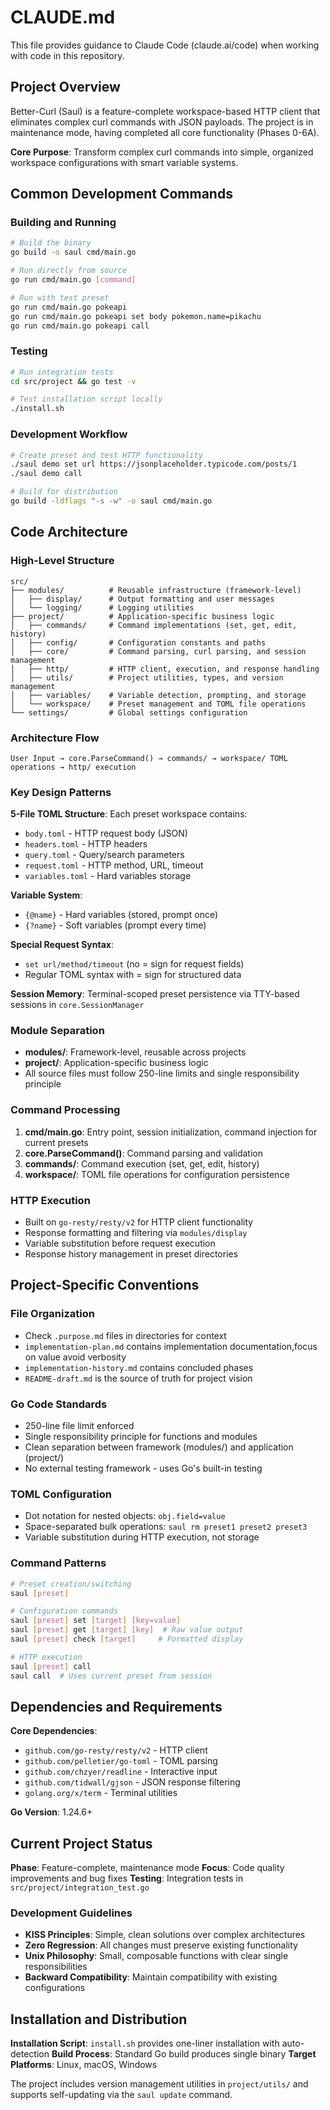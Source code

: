 # CLAUDE.md

This file provides guidance to Claude Code (claude.ai/code) when working with code in this repository.

## Project Overview

Better-Curl (Saul) is a feature-complete workspace-based HTTP client that eliminates complex curl commands with JSON payloads. The project is in maintenance mode, having completed all core functionality (Phases 0-6A).

**Core Purpose**: Transform complex curl commands into simple, organized workspace configurations with smart variable systems.

## Common Development Commands

### Building and Running
```bash
# Build the binary
go build -o saul cmd/main.go

# Run directly from source
go run cmd/main.go [command]

# Run with test preset
go run cmd/main.go pokeapi
go run cmd/main.go pokeapi set body pokemon.name=pikachu
go run cmd/main.go pokeapi call
```

### Testing
```bash
# Run integration tests
cd src/project && go test -v

# Test installation script locally
./install.sh
```

### Development Workflow
```bash
# Create preset and test HTTP functionality
./saul demo set url https://jsonplaceholder.typicode.com/posts/1
./saul demo call

# Build for distribution
go build -ldflags "-s -w" -o saul cmd/main.go
```

## Code Architecture

### High-Level Structure
```
src/
├── modules/          # Reusable infrastructure (framework-level)
│   ├── display/      # Output formatting and user messages
│   └── logging/      # Logging utilities
├── project/          # Application-specific business logic
│   ├── commands/     # Command implementations (set, get, edit, history)
│   ├── config/       # Configuration constants and paths
│   ├── core/         # Command parsing, curl parsing, and session management
│   ├── http/         # HTTP client, execution, and response handling
│   ├── utils/        # Project utilities, types, and version management
│   ├── variables/    # Variable detection, prompting, and storage
│   └── workspace/    # Preset management and TOML file operations
└── settings/         # Global settings configuration
```

### Architecture Flow
```
User Input → core.ParseCommand() → commands/ → workspace/ TOML operations → http/ execution
```

### Key Design Patterns

**5-File TOML Structure**: Each preset workspace contains:
- `body.toml` - HTTP request body (JSON)
- `headers.toml` - HTTP headers
- `query.toml` - Query/search parameters
- `request.toml` - HTTP method, URL, timeout
- `variables.toml` - Hard variables storage

**Variable System**:
- `{@name}` - Hard variables (stored, prompt once)
- `{?name}` - Soft variables (prompt every time)

**Special Request Syntax**:
- `set url/method/timeout` (no = sign for request fields)
- Regular TOML syntax with = sign for structured data

**Session Memory**: Terminal-scoped preset persistence via TTY-based sessions in `core.SessionManager`

### Module Separation
- **modules/**: Framework-level, reusable across projects
- **project/**: Application-specific business logic
- All source files must follow 250-line limits and single responsibility principle

### Command Processing
1. **cmd/main.go**: Entry point, session initialization, command injection for current presets
2. **core.ParseCommand()**: Command parsing and validation
3. **commands/**: Command execution (set, get, edit, history)
4. **workspace/**: TOML file operations for configuration persistence

### HTTP Execution
- Built on `go-resty/resty/v2` for HTTP client functionality
- Response formatting and filtering via `modules/display`
- Variable substitution before request execution
- Response history management in preset directories

## Project-Specific Conventions

### File Organization
- Check `.purpose.md` files in directories for context
- `implementation-plan.md` contains implementation documentation,focus on value avoid verbosity
- `implementation-history.md` contains concluded phases
- `README-draft.md` is the source of truth for project vision

### Go Code Standards
- 250-line file limit enforced
- Single responsibility principle for functions and modules
- Clean separation between framework (modules/) and application (project/)
- No external testing framework - uses Go's built-in testing

### TOML Configuration
- Dot notation for nested objects: `obj.field=value`
- Space-separated bulk operations: `saul rm preset1 preset2 preset3`
- Variable substitution during HTTP execution, not storage

### Command Patterns
```bash
# Preset creation/switching
saul [preset]

# Configuration commands
saul [preset] set [target] [key=value]
saul [preset] get [target] [key]  # Raw value output
saul [preset] check [target]     # Formatted display

# HTTP execution
saul [preset] call
saul call  # Uses current preset from session
```

## Dependencies and Requirements

**Core Dependencies**:
- `github.com/go-resty/resty/v2` - HTTP client
- `github.com/pelletier/go-toml` - TOML parsing
- `github.com/chzyer/readline` - Interactive input
- `github.com/tidwall/gjson` - JSON response filtering
- `golang.org/x/term` - Terminal utilities

**Go Version**: 1.24.6+

## Current Project Status

**Phase**: Feature-complete, maintenance mode
**Focus**: Code quality improvements and bug fixes
**Testing**: Integration tests in `src/project/integration_test.go`

### Development Guidelines
- **KISS Principles**: Simple, clean solutions over complex architectures
- **Zero Regression**: All changes must preserve existing functionality
- **Unix Philosophy**: Small, composable functions with clear single responsibilities
- **Backward Compatibility**: Maintain compatibility with existing configurations

## Installation and Distribution

**Installation Script**: `install.sh` provides one-liner installation with auto-detection
**Build Process**: Standard Go build produces single binary
**Target Platforms**: Linux, macOS, Windows

The project includes version management utilities in `project/utils/` and supports self-updating via the `saul update` command.